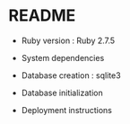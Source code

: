 # README

<!-- I am Susana Karikari. This is a  project on Ruby and Rails
I created at the Ruby on Rails event in Kumasi.

Project Details -->

* Ruby version : Ruby 2.7.5

* System dependencies

* Database creation : sqlite3

* Database initialization

* Deployment instructions
